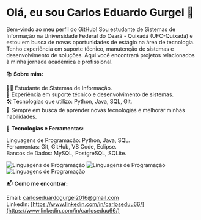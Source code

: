 # Olá, eu sou Carlos Eduardo Gurgel 👋

Bem-vindo ao meu perfil do GitHub! Sou estudante de Sistemas de Informação na Universidade Federal do Ceará - Quixadá (UFC-Quixadá) e estou em busca de novas oportunidades de estágio na área de tecnologia. Tenho experiência em suporte técnico, manutenção de sistemas e desenvolvimento de soluções. Aqui você encontrará projetos relacionados à minha jornada acadêmica e profissional.

📚 **Sobre mim:**

👨‍💻 Estudante de Sistemas de Informação.  
💼 Experiência em suporte técnico e desenvolvimento de sistemas.  
🛠️ Tecnologias que utilizo: Python, Java, SQL, Git.  
🚀 Sempre em busca de aprender novas tecnologias e melhorar minhas habilidades.

🔧 **Tecnologias e Ferramentas:**

Linguagens de Programação: Python, Java, SQL.  
Ferramentas: Git, GitHub, VS Code, Eclipse.  
Bancos de Dados: MySQL, PostgreSQL, SQLite.

<!-- Linguagens -->
![Linguagens de Programação](https://img.shields.io/github/languages/top/carloseduu66?color=blue&label=Python&style=flat-square)
![Linguagens de Programação](https://img.shields.io/github/languages/top/carloseduu66?color=yellow&label=Java&style=flat-square)
![Linguagens de Programação](https://img.shields.io/github/languages/top/carloseduu66?color=red&label=SQL&style=flat-square)

📬 **Como me encontrar:**

Email: carloseduardogurgel2016@gmail.com  
LinkedIn: [https://www.linkedin.com/in/carloseduu66/](https://www.linkedin.com/in/carloseduu66/)
